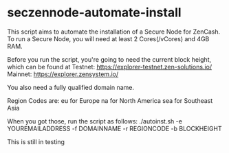 # seczennode-automate-install

This script aims to automate the installation of a Secure Node for ZenCash.
To run a Secure Node, you will need at least 2 Cores(/vCores) and 4GB RAM.

Before you run the script, you're going to need the current block height, which can be found at 
Testnet:
https://explorer-testnet.zen-solutions.io/
Mainnet:
https://explorer.zensystem.io/

You also need a fully qualified domain name.

Region Codes are:
eu for Europe
na for North America
sea for Southeast Asia

When you got those, run the script as follows:
./autoinst.sh -e YOUREMAILADDRESS -f DOMAINNAME -r REGIONCODE -b BLOCKHEIGHT

This is still in testing
